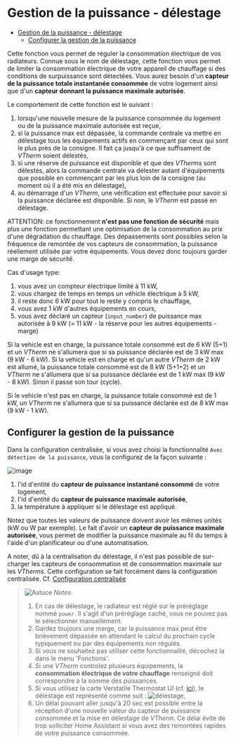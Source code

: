 # Gestion de la puissance - délestage

- [Gestion de la puissance - délestage](#gestion-de-la-puissance---délestage)
  - [Configurer la gestion de la puissance](#configurer-la-gestion-de-la-puissance)

Cette fonction vous permet de réguler la consommation électrique de vos radiateurs. Connue sous le nom de délestage, cette fonction vous permet de limiter la consommation électrique de votre appareil de chauffage si des conditions de surpuissance sont détectées.
Vous aurez besoin d'un **capteur de la puissance totale instantanée consommée** de votre logement ainsi que d'un **capteur donnant la puissance maximale autorisée**.

Le comportement de cette fonction est le suivant :
1. lorsqu'une nouvelle mesure de la puissance consommée du logement ou de la puissance maximale autorisée est reçue,
2. si la puissance max est dépassée, la commande centrale va mettre en délestage tous les équipements actifs en commençant par ceux qui sont le plus près de la consigne. Il fait ça jusqu'à ce que suffisament de _VTherm_ soient délestés,
3. si une réserve de puissance est disponible et que des _VTherms_ sont délestés, alors la commande centrale va délester autant d'équipements que possible en commençant par les plus loin de la consigne (au moment où il a été mis en délestage),
4. au démarrage d'un _VTherm_, une vérification est effectuée pour savoir si la puissance déclarée est disponible. Si non, le _VTherm_ est passé en délestage.

ATTENTION: ce fonctionnement **n'est pas une fonction de sécurité** mais plus une fonction permettant une optimisation de la consommation au prix d'une dégradation du chauffage. Des dépassements sont possibles selon la fréquence de remontée de vos capteurs de consommation, la puissance réellement utilisée par votre équipements. Vous devez donc toujours garder une marge de sécurité.

Cas d'usage type:
1. vous avez un compteur électrique limité à 11 kW,
2. vous chargez de temps en temps un véhicle électrique à 5 kW,
3. il reste donc 6 kW pour tout le reste y compris le chauffage,
4. vous avez 1 kW d'autres équipements en cours,
5. vous avez déclaré un capteur (`input_number`) de puissance max autorisée à 9 kW (= 11 kW  - la réserve pour les autres équipements - marge)

Si la vehicle est en charge, la puissance totale consommé est de 6 kW (5+1) et un _VTherm_ ne s'allumera que si sa puissance déclarée est de 3 kW max (9 kW - 6 kW).
Si la vehicle est en charge et qu'un autre _VTherm_ de 2 kW est allumé, la puissance totale consommé est de 8 kW (5+1+2) et un _VTherm_ ne s'allumera que si sa puissance déclarée est de 1 kW max (9 kW - 8 kW). Sinon il passe son tour (cycle).

Si le vehicle n'est pas en charge, la puissance totale consommé est de 1 kW, un _VTherm_ ne s'allumera que si sa puissance déclarée est de 8 kW max (9 kW - 1 kW).

## Configurer la gestion de la puissance

Dans la configuration centralisée, si vous avez choisi la fonctionnalité `Avec détection de la puissance`, vous la configurez de la façon suivante :

![image](images/config-power.png)

1. l'id d'entité du **capteur de puissance instantané consommé** de votre logement,
2. l'id d'entité du **capteur de puissance maximale autorisée**,
3. la température à appliquer si le délestage est appliqué.

Notez que toutes les valeurs de puissance doivent avoir les mêmes unités (kW ou W par exemple).
Le fait d'avoir un **capteur de puissance maximale autorisée**, vous permet de modifier la puissance maximale au fil du temps à l'aide d'un planificateur ou d'une automatisation.

A noter, dû à la centralisation du délestage, il n'est pas possible de sur-charger les capteurs de consommation et de consommation maximale sur les _VTherms_. Cette configuration se fait forcément dans la configuration centralisée. Cf. [Configuration centralisée](./creation.md#configuration-centralisée)

> ![Astuce](images/tips.png) _*Notes*_
>
> 1. En cas de délestage, le radiateur est réglé sur le préréglage nommé `power`. Il s'agit d'un préréglage caché, vous ne pouvez pas le sélectionner manuellement.
> 2. Gardez toujours une marge, car la puissance max peut être brièvement dépassée en attendant le calcul du prochain cycle typiquement ou par des équipements non régulés.
> 3. Si vous ne souhaitez pas utiliser cette fonctionnalité, décochez la dans le menu 'Fonctions'.
> 4. Si une _VTherm_ controlez plusieurs équipements, la **consommation électrique de votre chauffage** renseigné doit correspondre à la somme des puissances.
> 5. Si vous utilisez la carte Verstatile Thermostat UI (cf. [ici](additions.md#bien-mieux-avec-le-versatile-thermostat-ui-card)), le délestage est représenté comme suit : ![délestage](images/power-exceeded-icon.png),
> 6. Un délai pouvant aller jusqu'à 20 sec est possible entre la réception d'une nouvelle valeur du capteur de puissance consommée et la mise en délestage de _VTherm_. Ce délai évite de trop solliciter Home Assistant si vous avez des remontées rapides de votre puissance consommée.